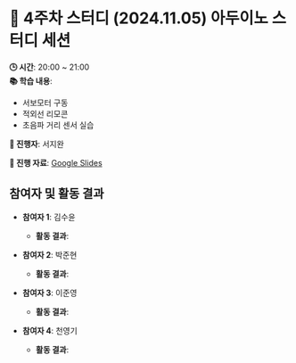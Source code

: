 # 📑 4주차 스터디 (2024.11.05) 아두이노 스터디 세션

**🕒 시간**: 20:00 ~ 21:00  
**📚 학습 내용**:  
- 서보모터 구동
- 적외선 리모콘
- 초음파 거리 센서 실습 

**👤 진행자**: 서지완

**🔗 진행 자료**: [Google Slides](https://docs.google.com/presentation/d/16vfOs2-zDnqGAd6XPWEBt9MlHHcKzKpH4lsp_pUZgj4/edit?usp=drive_link)

## 참여자 및 활동 결과

- **참여자 1**: 김수윤  
  - **활동 결과**: 

- **참여자 2**: 박준현  
  - **활동 결과**: 

- **참여자 3**: 이준영  
  - **활동 결과**: 

- **참여자 4**: 천영기  
  - **활동 결과**: 
